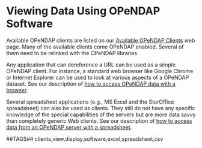 # Viewing Data Using OPeNDAP Software

Available OPeNDAP clients are listed on our
[Available OPeNDAP Clients](/software)
web page. Many of the available clients come OPeNDAP enabled.
Several of them need to be relinked with the OPeNDAP libraries.

Any application that can dereference a URL can be used as a simple OPeNDAP client.
For instance, a standard web browser like Google Chrome or Internet Explorer
can be used to look at various aspects of a OPeNDAP dataset. See our description of
[how to access OPeNDAP data with a browser](/support/faq/web-browser-w-dods).

Several spreadsheet applications (e.g., MS Excel and the StarOffice spreadsheet)
can also be used as clients. They still do not have any specific knowledge of the
special capabilities of the servers but are more data savvy than
completely generic Web clients. See our description of
[how to access data from an OPeNDAP server with a spreadsheet](/support/faq/spreadsheet-app-dods).

##TAGS##
clients,view,display,software,excel,spreadsheet,csv